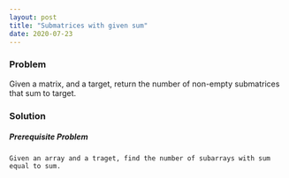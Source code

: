 ```yaml
---
layout: post
title: "Submatrices with given sum"
date: 2020-07-23
---
```


### Problem
Given a matrix, and a target, return the number of non-empty submatrices that sum to target.


### Solution

##### Prerequisite Problem
    Given an array and a traget, find the number of subarrays with sum equal to sum.

#####


